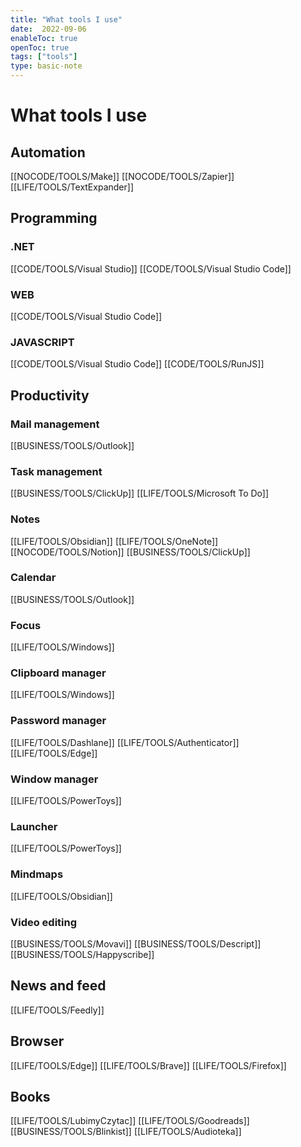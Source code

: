 ```yaml
---
title: "What tools I use"
date:  2022-09-06
enableToc: true
openToc: true
tags: ["tools"]
type: basic-note
---
```

# What tools I use

## Automation
[[NOCODE/TOOLS/Make]]
[[NOCODE/TOOLS/Zapier]]
[[LIFE/TOOLS/TextExpander]]

## Programming
### .NET
[[CODE/TOOLS/Visual Studio]]
[[CODE/TOOLS/Visual Studio Code]]

### WEB
[[CODE/TOOLS/Visual Studio Code]]

### JAVASCRIPT
[[CODE/TOOLS/Visual Studio Code]]
[[CODE/TOOLS/RunJS]]

## Productivity

### Mail management
[[BUSINESS/TOOLS/Outlook]]

### Task management
[[BUSINESS/TOOLS/ClickUp]]
[[LIFE/TOOLS/Microsoft To Do]]

### Notes
[[LIFE/TOOLS/Obsidian]]
[[LIFE/TOOLS/OneNote]]
[[NOCODE/TOOLS/Notion]]
[[BUSINESS/TOOLS/ClickUp]]

### Calendar
[[BUSINESS/TOOLS/Outlook]]

### Focus
[[LIFE/TOOLS/Windows]]

### Clipboard manager
[[LIFE/TOOLS/Windows]]

### Password manager
[[LIFE/TOOLS/Dashlane]]
[[LIFE/TOOLS/Authenticator]]
[[LIFE/TOOLS/Edge]]

### Window manager
[[LIFE/TOOLS/PowerToys]]

### Launcher
[[LIFE/TOOLS/PowerToys]]

### Mindmaps
[[LIFE/TOOLS/Obsidian]]

### Video editing
[[BUSINESS/TOOLS/Movavi]]
[[BUSINESS/TOOLS/Descript]]
[[BUSINESS/TOOLS/Happyscribe]]

## News and feed
[[LIFE/TOOLS/Feedly]]

## Browser
[[LIFE/TOOLS/Edge]]
[[LIFE/TOOLS/Brave]]
[[LIFE/TOOLS/Firefox]]

## Books
[[LIFE/TOOLS/LubimyCzytac]]
[[LIFE/TOOLS/Goodreads]]
[[BUSINESS/TOOLS/Blinkist]]
[[LIFE/TOOLS/Audioteka]]